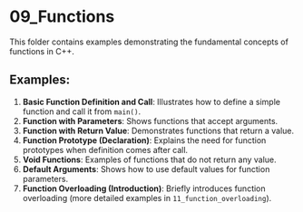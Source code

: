 # 09_Functions

This folder contains examples demonstrating the fundamental concepts of functions in C++.

## Examples:

1.  **Basic Function Definition and Call**: Illustrates how to define a simple function and call it from `main()`.
2.  **Function with Parameters**: Shows functions that accept arguments.
3.  **Function with Return Value**: Demonstrates functions that return a value.
4.  **Function Prototype (Declaration)**: Explains the need for function prototypes when definition comes after call.
5.  **Void Functions**: Examples of functions that do not return any value.
6.  **Default Arguments**: Shows how to use default values for function parameters.
7.  **Function Overloading (Introduction)**: Briefly introduces function overloading (more detailed examples in `11_function_overloading`).

